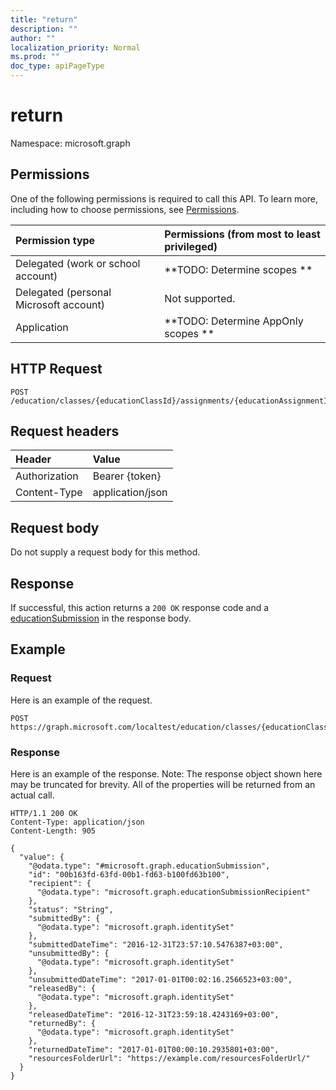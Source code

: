 ```yaml
---
title: "return"
description: ""
author: ""
localization_priority: Normal
ms.prod: ""
doc_type: apiPageType
---
```


# return

Namespace: microsoft.graph



## Permissions
One of the following permissions is required to call this API. To learn more, including how to choose permissions, see [Permissions](/concepts/permissions-reference.md).

|Permission type|Permissions (from most to least privileged)|
|:---|:---|
|Delegated (work or school account)|**TODO: Determine scopes **|
|Delegated (personal Microsoft account)|Not supported.|
|Application|**TODO: Determine AppOnly scopes **|

## HTTP Request
<!-- {
  "blockType": "ignored"
}
-->
``` http
POST /education/classes/{educationClassId}/assignments/{educationAssignmentId}/submissions/{educationSubmissionId}/return
```

## Request headers
|Header|Value|
|:---|:---|
|Authorization|Bearer {token}|
|Content-Type|application/json|

## Request body
Do not supply a request body for this method.

## Response
If successful, this action returns a `200 OK` response code and a [educationSubmission](../resources/educationsubmission.md) in the response body.

## Example

### Request
Here is an example of the request.
<!-- {
  "blockType": "request",
  "name": "educationsubmission_return"
}
-->
``` http
POST https://graph.microsoft.com/localtest/education/classes/{educationClassId}/assignments/{educationAssignmentId}/submissions/{educationSubmissionId}/return
```

### Response
Here is an example of the response. Note: The response object shown here may be truncated for brevity. All of the properties will be returned from an actual call.
<!-- {
  "blockType": "response",
  "truncated": true,
  "@odata.type": "microsoft.graph.educationsubmission"
}
-->
``` http
HTTP/1.1 200 OK
Content-Type: application/json
Content-Length: 905

{
  "value": {
    "@odata.type": "#microsoft.graph.educationSubmission",
    "id": "00b163fd-63fd-00b1-fd63-b100fd63b100",
    "recipient": {
      "@odata.type": "microsoft.graph.educationSubmissionRecipient"
    },
    "status": "String",
    "submittedBy": {
      "@odata.type": "microsoft.graph.identitySet"
    },
    "submittedDateTime": "2016-12-31T23:57:10.5476387+03:00",
    "unsubmittedBy": {
      "@odata.type": "microsoft.graph.identitySet"
    },
    "unsubmittedDateTime": "2017-01-01T00:02:16.2566523+03:00",
    "releasedBy": {
      "@odata.type": "microsoft.graph.identitySet"
    },
    "releasedDateTime": "2016-12-31T23:59:18.4243169+03:00",
    "returnedBy": {
      "@odata.type": "microsoft.graph.identitySet"
    },
    "returnedDateTime": "2017-01-01T00:00:10.2935801+03:00",
    "resourcesFolderUrl": "https://example.com/resourcesFolderUrl/"
  }
}
```

